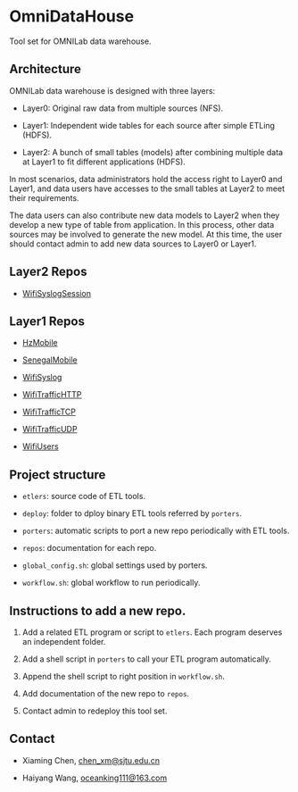 # OmniDataHouse

Tool set for OMNILab data warehouse.


## Architecture

OMNILab data warehouse is designed with three layers:

* Layer0: Original raw data from multiple sources (NFS).

* Layer1: Independent wide tables for each source after simple ETLing (HDFS).

* Layer2: A bunch of small tables (models) after combining multiple data at Layer1 to fit different applications (HDFS).

In most scenarios, data administrators hold the access right to Layer0 and Layer1, and data users have accesses to the
small tables at Layer2 to meet their requirements.

The data users can also contribute new data models to Layer2 when they develop a new type of table from application. In
this process, other data sources may be involved to generate the new model. At this time, the user should contact admin
to add new data sources to Layer0 or Layer1.


## Layer2 Repos

* [WifiSyslogSession](https://github.com/OMNILab/OmniDataHouse/blob/master/repos/wifi_syslog_session.md)


## Layer1 Repos

* [HzMobile](https://github.com/OMNILab/OmniDataHouse/blob/master/repos/hz_mobile.md)

* [SenegalMobile](https://github.com/OMNILab/OmniDataHouse/blob/master/repos/senegal_mobile.md)

* [WifiSyslog](https://github.com/OMNILab/OmniDataHouse/blob/master/repos/wifi_syslog.md)

* [WifiTrafficHTTP](https://github.com/OMNILab/OmniDataHouse/blob/master/repos/wifi_traffic_http.md)

* [WifiTrafficTCP](https://github.com/OMNILab/OmniDataHouse/blob/master/repos/wifi_traffic_tcp.md)

* [WifiTrafficUDP](https://github.com/OMNILab/OmniDataHouse/blob/master/repos/wifi_traffic_udp.md)

* [WifiUsers](https://github.com/OMNILab/OmniDataHouse/blob/master/repos/wifi_users.md)


## Project structure

* `etlers`: source code of ETL tools.

* `deploy`: folder to dploy binary ETL tools referred by `porters`.

* `porters`: automatic scripts to port a new repo periodically with ETL tools.

* `repos`: documentation for each repo.

* `global_config.sh`: global settings used by porters.

* `workflow.sh`: global workflow to run periodically.


## Instructions to add a new repo.

1. Add a related ETL program or script to `etlers`. Each program deserves an independent folder.

2. Add a shell script in `porters` to call your ETL program automatically.

3. Append the shell script to right position in `workflow.sh`.

4. Add documentation of the new repo to `repos`.

5. Contact admin to redeploy this tool set.


## Contact

* Xiaming Chen, chen_xm@sjtu.edu.cn

* Haiyang Wang, oceanking111@163.com
